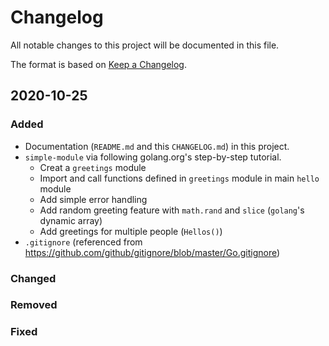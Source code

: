 # Changelog
All notable changes to this project will be documented in this file.

The format is based on [Keep a Changelog](https://keepachangelog.com/en/1.0.0/).
## 2020-10-25
### Added
- Documentation (`README.md` and this `CHANGELOG.md`) in this project.
- `simple-module` via following golang.org's step-by-step tutorial.
  - Creat a `greetings` module
  - Import and call functions defined in `greetings` module in main `hello` module
  - Add simple error handling
  - Add random greeting feature with `math.rand` and `slice` (`golang`'s dynamic array)
  - Add greetings for multiple people (`Hellos()`)
- `.gitignore` (referenced from https://github.com/github/gitignore/blob/master/Go.gitignore)

### Changed


### Removed


### Fixed